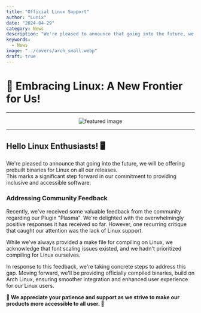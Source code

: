 ```yaml
---
title: "Official Linux Support"
author: "Lunix"
date: "2024-04-29"
category: News
description: "We're pleased to announce that going into the future, we will be offering support for Linux."
keywords:
  - News
image: "../covers/arch_small.webp"
draft: true
---
```


# 🐧 Embracing Linux: A New Frontier for Us!

---

<div align="center">
  <img src="../../../covers/arch_big.webp" alt="featured image">
</div>

---

## Hello Linux Enthusiasts! 🖥️

We're pleased to announce that going into the future, we will be offering prebuilt binaries for Linux on all our releases. \
This marks a significant step forward in our commitment to providing inclusive and accessible software.

### Addressing Community Feedback

Recently, we've received some valuable feedback from the community regarding our Plugin "Plasma". We're delighted with the overwhelmingly positive responses it has received so far. However, one recurring critique that caught our attention was the lack of Linux support.

While we've always provided a make file for compiling on Linux, we acknowledge that font scaling issues existed, and we hadn't prioritized compiling for Linux ourselves.

In response to this feedback, we're taking concrete steps to address this gap. Moving forward, we'll be providing officially compiled binaries, build on Arch Linux, ensuring smoother integration and enhanced user experience for our Linux users.

**🌟 We appreciate your patience and support as we strive to make our products more accessible to all user. 🌟**
